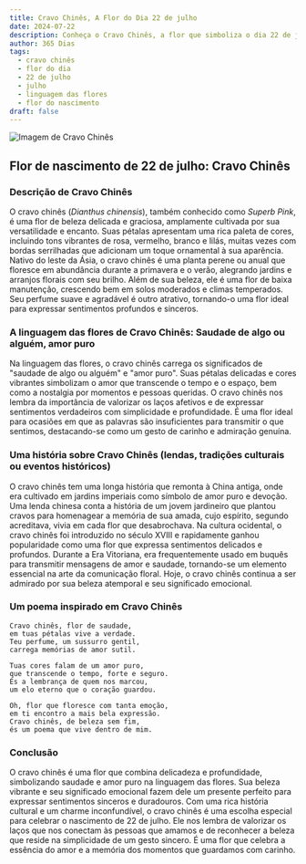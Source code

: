 ```yaml
---
title: Cravo Chinês, A Flor do Dia 22 de julho
date: 2024-07-22
description: Conheça o Cravo Chinês, a flor que simboliza o dia 22 de julho e seu significado 'Saudade de algo ou alguém, amor puro'. Explore a beleza e o simbolismo desta flor encantadora.
author: 365 Dias
tags:
  - cravo chinês
  - flor do dia
  - 22 de julho
  - julho
  - linguagem das flores
  - flor do nascimento
draft: false
---
```


![Imagem de Cravo Chinês](https://cdn.pixabay.com/photo/2015/08/12/12/04/dianthus-885812_640.jpg#center)


## Flor de nascimento de 22 de julho: Cravo Chinês

### Descrição de Cravo Chinês

O cravo chinês (_Dianthus chinensis_), também conhecido como _Superb Pink_, é uma flor de beleza delicada e graciosa, amplamente cultivada por sua versatilidade e encanto. Suas pétalas apresentam uma rica paleta de cores, incluindo tons vibrantes de rosa, vermelho, branco e lilás, muitas vezes com bordas serrilhadas que adicionam um toque ornamental à sua aparência. Nativo do leste da Ásia, o cravo chinês é uma planta perene ou anual que floresce em abundância durante a primavera e o verão, alegrando jardins e arranjos florais com seu brilho. Além de sua beleza, ele é uma flor de baixa manutenção, crescendo bem em solos moderados e climas temperados. Seu perfume suave e agradável é outro atrativo, tornando-o uma flor ideal para expressar sentimentos profundos e sinceros.

### A linguagem das flores de Cravo Chinês: Saudade de algo ou alguém, amor puro

Na linguagem das flores, o cravo chinês carrega os significados de "saudade de algo ou alguém" e "amor puro". Suas pétalas delicadas e cores vibrantes simbolizam o amor que transcende o tempo e o espaço, bem como a nostalgia por momentos e pessoas queridas. O cravo chinês nos lembra da importância de valorizar os laços afetivos e de expressar sentimentos verdadeiros com simplicidade e profundidade. É uma flor ideal para ocasiões em que as palavras são insuficientes para transmitir o que sentimos, destacando-se como um gesto de carinho e admiração genuína.

### Uma história sobre Cravo Chinês (lendas, tradições culturais ou eventos históricos)

O cravo chinês tem uma longa história que remonta à China antiga, onde era cultivado em jardins imperiais como símbolo de amor puro e devoção. Uma lenda chinesa conta a história de um jovem jardineiro que plantou cravos para homenagear a memória de sua amada, cujo espírito, segundo acreditava, vivia em cada flor que desabrochava. Na cultura ocidental, o cravo chinês foi introduzido no século XVIII e rapidamente ganhou popularidade como uma flor que expressa sentimentos delicados e profundos. Durante a Era Vitoriana, era frequentemente usado em buquês para transmitir mensagens de amor e saudade, tornando-se um elemento essencial na arte da comunicação floral. Hoje, o cravo chinês continua a ser admirado por sua beleza atemporal e seu significado emocional.

### Um poema inspirado em Cravo Chinês

```
Cravo chinês, flor de saudade,  
em tuas pétalas vive a verdade.  
Teu perfume, um sussurro gentil,  
carrega memórias de amor sutil.  

Tuas cores falam de um amor puro,  
que transcende o tempo, forte e seguro.  
És a lembrança de quem nos marcou,  
um elo eterno que o coração guardou.  

Oh, flor que floresce com tanta emoção,  
em ti encontro a mais bela expressão.  
Cravo chinês, de beleza sem fim,  
és um poema que vive dentro de mim.  
```

### Conclusão

O cravo chinês é uma flor que combina delicadeza e profundidade, simbolizando saudade e amor puro na linguagem das flores. Sua beleza vibrante e seu significado emocional fazem dele um presente perfeito para expressar sentimentos sinceros e duradouros. Com uma rica história cultural e um charme inconfundível, o cravo chinês é uma escolha especial para celebrar o nascimento de 22 de julho. Ele nos lembra de valorizar os laços que nos conectam às pessoas que amamos e de reconhecer a beleza que reside na simplicidade de um gesto sincero. É uma flor que celebra a essência do amor e a memória dos momentos que guardamos com carinho.